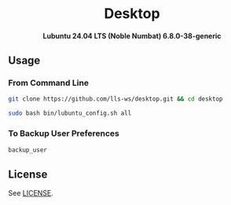 <h1 align="center">
  Desktop
</h1>

<h4 align="center">
  Lubuntu 24.04 LTS (Noble Numbat)
  6.8.0-38-generic
</h4>


## Usage

### From Command Line

```bash
git clone https://github.com/lls-ws/desktop.git && cd desktop
```
```bash
sudo bash bin/lubuntu_config.sh all
```

### To Backup User Preferences

```bash
backup_user

```

## License

See [LICENSE](LICENSE).
